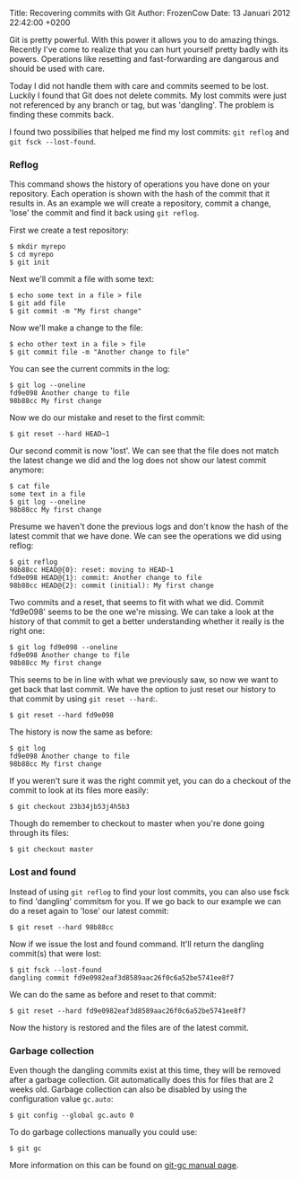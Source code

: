 Title: Recovering commits with Git
Author: FrozenCow
Date: 13 Januari 2012 22:42:00 +0200

Git is pretty powerful. With this power it allows you to do amazing things. Recently I've come to realize that you can hurt yourself pretty badly with its powers. Operations like resetting and fast-forwarding are dangarous and should be used with care.

Today I did not handle them with care and commits seemed to be lost. Luckily I found that Git does not delete commits. My lost commits were just not referenced by any branch or tag, but was 'dangling'. The problem is finding these commits back.

I found two possibilies that helped me find my lost commits: `git reflog` and `git fsck --lost-found`.

### Reflog
This command shows the history of operations you have done on your repository. Each operation is shown with the hash of the commit that it results in. As an example we will create a repository, commit a change, 'lose' the commit and find it back using `git reflog`.

First we create a test repository:

    $ mkdir myrepo
    $ cd myrepo
    $ git init

Next we'll commit a file with some text:

    $ echo some text in a file > file
    $ git add file
    $ git commit -m "My first change"

Now we'll make a change to the file:

    $ echo other text in a file > file
    $ git commit file -m "Another change to file"

You can see the current commits in the log:

    $ git log --oneline
    fd9e098 Another change to file
    98b88cc My first change

Now we do our mistake and reset to the first commit:

    $ git reset --hard HEAD~1

Our second commit is now 'lost'. We can see that the file does not match the latest change we did and the log does not show our latest commit anymore:

    $ cat file
    some text in a file
    $ git log --oneline
    98b88cc My first change

Presume we haven't done the previous logs and don't know the hash of the latest commit that we have done. We can see the operations we did using reflog:

    $ git reflog
    98b88cc HEAD@{0}: reset: moving to HEAD~1
    fd9e098 HEAD@{1}: commit: Another change to file
    98b88cc HEAD@{2}: commit (initial): My first change

Two commits and a reset, that seems to fit with what we did. Commit 'fd9e098' seems to be the one we're missing. We can take a look at the history of that commit to get a better understanding whether it really is the right one:

    $ git log fd9e098 --oneline
    fd9e098 Another change to file
    98b88cc My first change

This seems to be in line with what we previously saw, so now we want to get back that last commit. We have the option to just reset our history to that commit by using `git reset --hard`:.

    $ git reset --hard fd9e098

The history is now the same as before:

    $ git log
    fd9e098 Another change to file
    98b88cc My first change

If you weren't sure it was the right commit yet, you can do a checkout of the commit to look at its files more easily:

    $ git checkout 23b34jb53j4h5b3

Though do remember to checkout to master when you're done going through its files:

    $ git checkout master

### Lost and found
Instead of using `git reflog` to find your lost commits, you can also use fsck to find 'dangling' commitsm for you. If we go back to our example we can do a reset again to 'lose' our latest commit:

    $ git reset --hard 98b88cc

Now if we issue the lost and found command. It'll return the dangling commit(s) that were lost:

    $ git fsck --lost-found
    dangling commit fd9e0982eaf3d8589aac26f0c6a52be5741ee8f7

We can do the same as before and reset to that commit:

    $ git reset --hard fd9e0982eaf3d8589aac26f0c6a52be5741ee8f7

Now the history is restored and the files are of the latest commit.

### Garbage collection

Even though the dangling commits exist at this time, they will be removed after a garbage collection. Git automatically does this for files that are 2 weeks old. Garbage collection can also be disabled by using the configuration value `gc.auto`:

    $ git config --global gc.auto 0

To do garbage collections manually you could use:

    $ git gc

More information on this can be found on [git-gc manual page](http://linux.die.net/man/1/git-gc).

